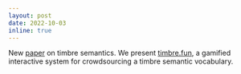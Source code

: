 ```yaml
---
layout: post
date: 2022-10-03
inline: true
---
```


New [paper](https://comma-lab.github.io/assets/pdf/ICA_2022_template_final_ABS-0997.pdf) on timbre semantics. We present [timbre.fun](https://timbre.fun/), a gamified interactive system for crowdsourcing a timbre semantic vocabulary.